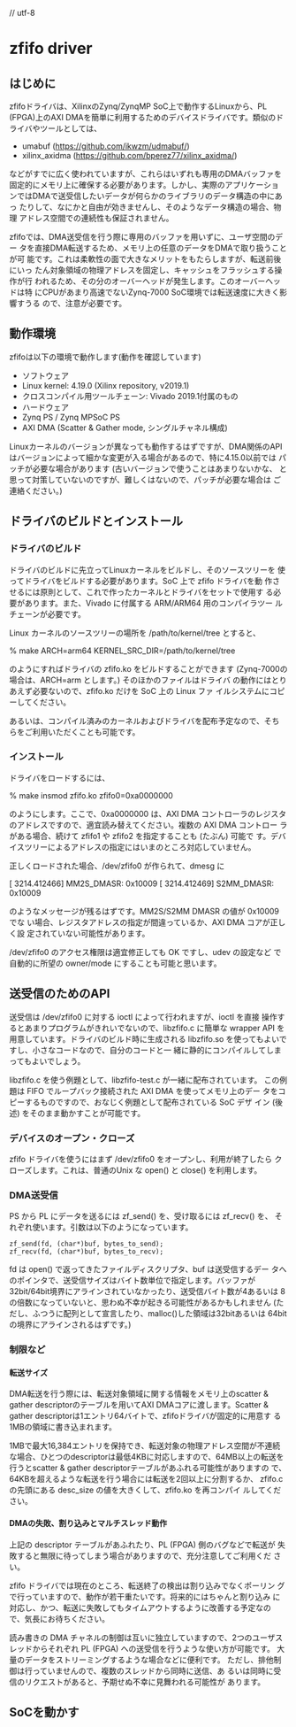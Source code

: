 // utf-8

# zfifo driver

## はじめに

zfifoドライバは、XilinxのZynq/ZynqMP SoC上で動作するLinuxから、PL
(FPGA)上のAXI DMAを簡単に利用するためのデバイスドライバです。類似のド
ライバやツールとしては、

- umabuf (https://github.com/ikwzm/udmabuf/)
- xilinx_axidma (https://github.com/bperez77/xilinx_axidma/)

などがすでに広く使われていますが、これらはいずれも専用のDMAバッファを
固定的にメモリ上に確保する必要があります。しかし、実際のアプリケーショ
ンではDMAで送受信したいデータが何らかのライブラリのデータ構造の中にあっ
たりして、なにかと自由が効きませんし、そのようなデータ構造の場合、物理
アドレス空間での連続性も保証されません。

zfifoでは、DMA送受信を行う際に専用のバッファを用いずに、ユーザ空間のデー
タを直接DMA転送するため、メモリ上の任意のデータをDMAで取り扱うことが可
能です。これは柔軟性の面で大きなメリットをもたらしますが、転送前後にいっ
たん対象領域の物理アドレスを固定し、キャッシュをフラッシュする操作が行
われるため、その分のオーバーヘッドが発生します。このオーバーヘッドは特
にCPUがあまり高速でないZynq-7000 SoC環境では転送速度に大きく影響すうる
ので、注意が必要です。

## 動作環境

zfifoは以下の環境で動作します(動作を確認しています)

- ソフトウェア
- Linux kernel: 4.19.0 (Xilinx repository, v2019.1)
- クロスコンパイル用ツールチェーン: Vivado 2019.1付属のもの
- ハードウェア
- Zynq PS / Zynq MPSoC PS
- AXI DMA (Scatter & Gather mode, シングルチャネル構成)

Linuxカーネルのバージョンが異なっても動作するはずですが、DMA関係のAPI
はバージョンによって細かな変更が入る場合があるので、特に4.15.0以前では
パッチが必要な場合があります (古いバージョンで使うことはあまりないかな、
と思って対策していないのですが、難しくはないので、パッチが必要な場合は
ご連絡ください。)

## ドライバのビルドとインストール

### ドライバのビルド

ドライバのビルドに先立ってLinuxカーネルをビルドし、そのソースツリーを
使ってドライバをビルドする必要があります。SoC 上で zfifo ドライバを動
作させるには原則として、これで作ったカーネルとドライバをセットで使用す
る必要があります。また、Vivado に付属する ARM/ARM64 用のコンパイラツー
ルチェーンが必要です。

Linux カーネルのソースツリーの場所を /path/to/kernel/tree とすると、

% make ARCH=arm64 KERNEL_SRC_DIR=/path/to/kernel/tree

のようにすればドライバの zfifo.ko をビルドすることができます
(Zynq-7000の場合は、ARCH=arm とします。) そのほかのファイルはドライバ
の動作にはとりあえず必要ないので、zfifo.ko だけを SoC 上の Linux ファ
イルシステムにコピーしてください。

あるいは、コンパイル済みのカーネルおよびドライバを配布予定なので、そち
らをご利用いただくことも可能です。

### インストール

ドライバをロードするには、

% make insmod zfifo.ko zfifo0=0xa0000000

のようにします。ここで、0xa0000000 は、AXI DMA コントローラのレジスタ
のアドレスですので、適宜読み替えてください。複数の AXI DMA コントロー
ラがある場合、続けて zfifo1 や zfifo2 を指定することも (たぶん) 可能で
す。デバイスツリーによるアドレスの指定にはいまのところ対応していません。

正しくロードされた場合、/dev/zfifo0 が作られて、dmesg に

[ 3214.412466] MM2S_DMASR: 0x10009
[ 3214.412469] S2MM_DMASR: 0x10009

のようなメッセージが残るはずです。MM2S/S2MM DMASR の値が 0x10009 でな
い場合、レジスタアドレスの指定が間違っているか、AXI DMA コアが正しく設
定されていない可能性があります。

/dev/zfifo0 のアクセス権限は適宜修正しても OK ですし、udev の設定など
で自動的に所望の owner/mode にすることも可能と思います。

## 送受信のためのAPI

送受信は /dev/zfifo0 に対する ioctl によって行われますが、ioctl を直接
操作するとあまりプログラムがきれいでないので、libzfifo.c に簡単な
wrapper API を用意しています。ドライバのビルド時に生成される
libzfifo.so を使ってもよいですし、小さなコードなので、自分のコードと一
緒に静的にコンパイルしてしまってもよいでしょう。

libzfifo.c を使う例題として、libzfifo-test.c が一緒に配布されています。
この例題は FIFO でループバック接続された AXI DMA を使ってメモリ上のデー
タをコピーするものですので、おなじく例題として配布されている SoC デザ
イン (後述) をそのまま動かすことが可能です。

### デバイスのオープン・クローズ

zfifo ドライバを使うにはまず /dev/zfifo0 をオープンし、利用が終了したら
クローズします。これは、普通のUnix な open() と close() を利用します。

### DMA送受信

PS から PL にデータを送るには zf_send() を、受け取るには zf_recv() を、
それぞれ使います。引数は以下のようになっています。

    zf_send(fd, (char*)buf, bytes_to_send);
    zf_recv(fd, (char*)buf, bytes_to_recv);

fd は open() で返ってきたファイルディスクリプタ、buf は送受信するデー
タへのポインタで、送受信サイズはバイト数単位で指定します。バッファが
32bit/64bit境界にアラインされていなかったり、送受信バイト数が4あるいは
8の倍数になっていないと、思わぬ不幸が起きる可能性があるかもしれません
(ただし、ふつうに配列として宣言したり、malloc()した領域は32bitあるいは
64bitの境界にアラインされるはずです。)

### 制限など

#### 転送サイズ

DMA転送を行う際には、転送対象領域に関する情報をメモリ上のscatter &
gather descriptorのテーブルを用いてAXI DMAコアに渡します。Scatter &
gather descriptorは1エントリ64バイトで、zfifoドライバが固定的に用意す
る1MBの領域に書き込まれます。

1MBで最大16,384エントリを保持でき、転送対象の物理アドレス空間が不連続
な場合、ひとつのdescriptorは最低4KBに対応しますので、64MB以上の転送を
行うとscatter & gather descriptorテーブルがあふれる可能性がありますの
で、64KBを超えるような転送を行う場合には転送を2回以上に分割するか、
zfifo.c の先頭にある desc_size の値を大きくして、zfifo.ko を再コンパイ
ルしてください。

#### DMAの失敗、割り込みとマルチスレッド動作

上記の descriptor テーブルがあふれたり、PL (FPGA) 側のバグなどで転送が
失敗すると無限に待ってしまう場合がありますので、充分注意してご利用くだ
さい。

zfifo ドライバでは現在のところ、転送終了の検出は割り込みでなくポーリン
グで行っていますので、動作が若干重たいです。将来的にはちゃんと割り込み
に対応し、かつ、転送に失敗してもタイムアウトするように改善する予定なの
で、気長にお待ちください。

読み書きの DMA チャネルの制御は互いに独立していますので、2つのユーザス
レッドからそれぞれ PL (FPGA) への送受信を行うような使い方が可能です。
大量のデータをストリーミングするような場合などに便利です。
ただし、排他制御は行っていませんので、複数のスレッドから同時に送信、あ
るいは同時に受信のリクエストがあると、予期せぬ不幸に見舞われる可能性が
あります。

## SoCを動かす

